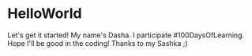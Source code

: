 # HelloWorld
Let's get it started!
My name's Dasha. I participate #100DaysOfLearning.
Hope I'll be good in the coding! Thanks to my Sashka ;)
